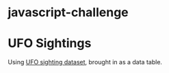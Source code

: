 # javascript-challenge

<h1>UFO Sightings</h1>
Using <a href="/js/data.js">UFO sighting dataset</a>, brought in as a data table. 